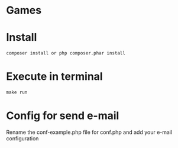 # Games

# Install

```
composer install or php composer.phar install
```

# Execute in terminal

```
make run
```

# Config for send e-mail

<p> Rename the conf-example.php file for conf.php and add your e-mail configuration</p>
